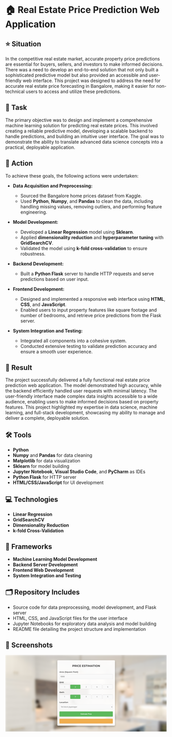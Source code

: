 # 🏠 Real Estate Price Prediction Web Application

## ⭐ Situation
In the competitive real estate market, accurate property price predictions are essential for buyers, sellers, and investors to make informed decisions. There was a need to develop an end-to-end solution that not only built a sophisticated predictive model but also provided an accessible and user-friendly web interface. This project was designed to address the need for accurate real estate price forecasting in Bangalore, making it easier for non-technical users to access and utilize these predictions.

## 🎯 Task
The primary objective was to design and implement a comprehensive machine learning solution for predicting real estate prices. This involved creating a reliable predictive model, developing a scalable backend to handle predictions, and building an intuitive user interface. The goal was to demonstrate the ability to translate advanced data science concepts into a practical, deployable application.

## 🔧 Action
To achieve these goals, the following actions were undertaken:

- **Data Acquisition and Preprocessing:**
  - Sourced the Bangalore home prices dataset from Kaggle.
  - Used **Python**, **Numpy**, and **Pandas** to clean the data, including handling missing values, removing outliers, and performing feature engineering.

- **Model Development:**
  - Developed a **Linear Regression** model using **Sklearn**.
  - Applied **dimensionality reduction** and **hyperparameter tuning** with **GridSearchCV**.
  - Validated the model using **k-fold cross-validation** to ensure robustness.

- **Backend Development:**
  - Built a **Python Flask** server to handle HTTP requests and serve predictions based on user input.

- **Frontend Development:**
  - Designed and implemented a responsive web interface using **HTML**, **CSS**, and **JavaScript**.
  - Enabled users to input property features like square footage and number of bedrooms, and retrieve price predictions from the Flask server.

- **System Integration and Testing:**
  - Integrated all components into a cohesive system.
  - Conducted extensive testing to validate prediction accuracy and ensure a smooth user experience.

## 🎉 Result
The project successfully delivered a fully functional real estate price prediction web application. The model demonstrated high accuracy, while the backend efficiently handled user requests with minimal latency. The user-friendly interface made complex data insights accessible to a wide audience, enabling users to make informed decisions based on property features. This project highlighted my expertise in data science, machine learning, and full-stack development, showcasing my ability to manage and deliver a complete, deployable solution.

## 🛠️ Tools
- **Python**
- **Numpy** and **Pandas** for data cleaning
- **Matplotlib** for data visualization
- **Sklearn** for model building
- **Jupyter Notebook**, **Visual Studio Code**, and **PyCharm** as IDEs
- **Python Flask** for HTTP server
- **HTML/CSS/JavaScript** for UI development

## 💻 Technologies
- **Linear Regression**
- **GridSearchCV**
- **Dimensionality Reduction**
- **k-fold Cross-Validation**

## 🧰 Frameworks
- **Machine Learning Model Development**
- **Backend Server Development**
- **Frontend Web Development**
- **System Integration and Testing**

## 🗂️ Repository Includes
- Source code for data preprocessing, model development, and Flask server
- HTML, CSS, and JavaScript files for the user interface
- Jupyter Notebooks for exploratory data analysis and model building
- README file detailing the project structure and implementation

## 📸 Screenshots

![image](https://github.com/abijithpandath/Projects/blob/main/Real%20Estate%20Price%20Prediction%20Web%20Application/Screenshots/sss1.png)
